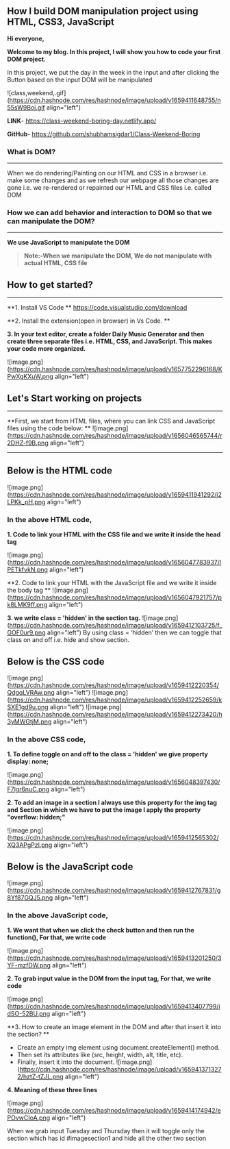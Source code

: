 ## How I build  DOM manipulation project  using HTML, CSS3, JavaScript

**Hi everyone,**

**Welcome to my blog. In this project, I will show you how to code your first DOM project.**

In this project, we put the day in the week in the input and after clicking the Button based on the input DOM will be manipulated

![class,weekend,.gif](https://cdn.hashnode.com/res/hashnode/image/upload/v1659411648755/n55sW9Boj.gif align="left")

**LINK**- https://class-weekend-boring-day.netlify.app/

**GitHub**- https://github.com/shubhamsigdar1/Class-Weekend-Boring

### What is DOM?
****
When we do rendering/Painting on our HTML and CSS in a browser i.e. make some changes and as we refresh our webpage all those changes are gone i.e. we re-rendered or repainted our HTML and CSS files i.e. called DOM

### How we can add behavior and interaction to DOM so that we can manipulate the DOM?
****
**We use JavaScript to manipulate the DOM**

> **Note:-When we manipulate the DOM, We do not manipulate with actual HTML, CSS file**

## How to get started?
****

**1. Install VS Code
**
https://code.visualstudio.com/download

**2. Install the extension(open in browser) in Vs Code.
**

**3. In your text editor, create a folder Daily Music Generator and then create three separate files i.e. HTML, CSS, and JavaScript. This makes your code more organized.**

![image.png](https://cdn.hashnode.com/res/hashnode/image/upload/v1657752296168/KPwXgKXuW.png align="left")

## Let's Start working on projects
****
**First, we start from HTML files, where you can link CSS and JavaScript files using the code below:
**
![image.png](https://cdn.hashnode.com/res/hashnode/image/upload/v1656046565744/r2DHZ-f9B.png align="left")

****

## Below is the HTML code

![image.png](https://cdn.hashnode.com/res/hashnode/image/upload/v1659411941292/j2LPKk_pH.png align="left")

### In the above HTML code, 

**1. Code to link your HTML with the CSS file and we write it inside the head tag**

![image.png](https://cdn.hashnode.com/res/hashnode/image/upload/v1656047783937/lPETkfvkN.png align="left")

**2. Code to link your HTML with the JavaScript file and we write it inside the body tag
**
![image.png](https://cdn.hashnode.com/res/hashnode/image/upload/v1656047921757/pk8LMK9ff.png align="left")

**3. we write class = 'hidden' in the section tag.**
![image.png](https://cdn.hashnode.com/res/hashnode/image/upload/v1659412103725/f_GOF0ur9.png align="left")
By using class = ‘hidden’ then we can toggle that class on and off i.e. hide and show section. 

## Below is the CSS code

![image.png](https://cdn.hashnode.com/res/hashnode/image/upload/v1659412220354/QdgqLVRAw.png align="left")
![image.png](https://cdn.hashnode.com/res/hashnode/image/upload/v1659412252659/kSXE1gd9u.png align="left")
![image.png](https://cdn.hashnode.com/res/hashnode/image/upload/v1659412273420/h3yMWGtjM.png align="left")

### In the above CSS code,

**1. To define toggle on and off to the class = 'hidden'  we give property display: none;**

![image.png](https://cdn.hashnode.com/res/hashnode/image/upload/v1656048397430/F7lgr6nuC.png align="left")

**2.  To add an image in a section I always use this property for the img tag and Section in which we have to put the image I apply the property "overflow: hidden;"**

![image.png](https://cdn.hashnode.com/res/hashnode/image/upload/v1659412565302/XQ3APgPzl.png align="left")

## Below is the JavaScript code

![image.png](https://cdn.hashnode.com/res/hashnode/image/upload/v1659412767831/g8Yf87GQJ5.png align="left")

### In the above JavaScript code,

**1. We want that when we click the check button and then run the function(), For that, we write code**

![image.png](https://cdn.hashnode.com/res/hashnode/image/upload/v1659413201250/3YF-mzfDW.png align="left")

**2. To grab input value in the DOM from the input tag, For that, we write code**

![image.png](https://cdn.hashnode.com/res/hashnode/image/upload/v1659413407799/idSO-52BU.png align="left")

**3. How to create an image element in the DOM and after that insert it into the section? **

- Create an empty img element using document.createElement() method.
- Then set its attributes like (src, height, width, alt, title, etc).
- Finally, insert it into the document.
![image.png](https://cdn.hashnode.com/res/hashnode/image/upload/v1659413713272/hztZ-tZJL.png align="left")

**4. Meaning of these three lines**

![image.png](https://cdn.hashnode.com/res/hashnode/image/upload/v1659414174942/ePOvwCIoA.png align="left")

When we grab input Tuesday and Thursday then it will toggle only the section which has id #imagesection1 and hide all the other two section
